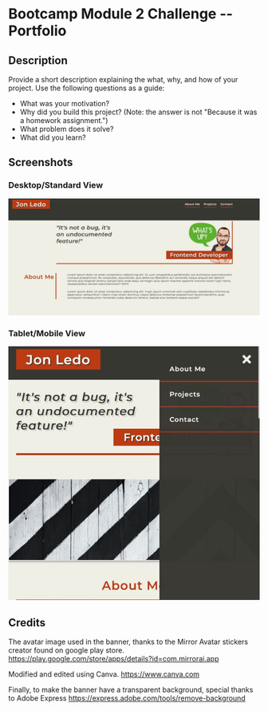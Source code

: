 # Bootcamp Module 2 Challenge -- Portfolio

## Description

Provide a short description explaining the what, why, and how of your project. Use the following questions as a guide:

- What was your motivation?
- Why did you build this project? (Note: the answer is not "Because it was a homework assignment.")
- What problem does it solve?
- What did you learn?

## Screenshots

### Desktop/Standard View

![Desktop/Standard View of this project](Assets/images/portfolio-desktop-view.JPG)

### Tablet/Mobile View

![Tablet/Mobile View of this project](/Assets/images/portfolio-tablet-mobile-view.JPG)

## Credits

The avatar image used in the banner, thanks to the Mirror Avatar stickers creator found on google play store.
https://play.google.com/store/apps/details?id=com.mirrorai.app

Modified and edited using Canva.
https://www.canva.com

Finally, to make the banner have a transparent background, special thanks to Adobe Express
https://express.adobe.com/tools/remove-background
